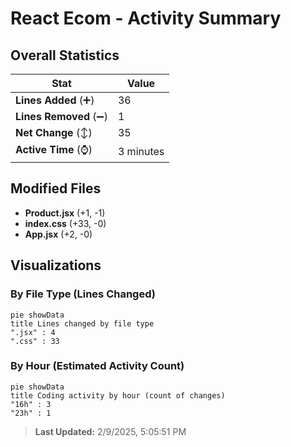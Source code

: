 # React Ecom - Activity Summary 

## Overall Statistics

| Stat                   | Value                                                             |
| ---------------------- | ----------------------------------------------------------------- |
| **Lines Added** (➕)   | 36                                          |
| **Lines Removed** (➖) | 1                                        |
| **Net Change** (↕)    | 35                |
| **Active Time** (⌚)   | 3 minutes |


## Modified Files
- **Product.jsx** (+1, -1)
- **index.css** (+33, -0)
- **App.jsx** (+2, -0)

## Visualizations

### By File Type (Lines Changed)

```mermaid
pie showData
title Lines changed by file type
".jsx" : 4
".css" : 33
```

### By Hour (Estimated Activity Count)

```mermaid
pie showData
title Coding activity by hour (count of changes)
"16h" : 3
"23h" : 1
```


> **Last Updated:** 2/9/2025, 5:05:51 PM